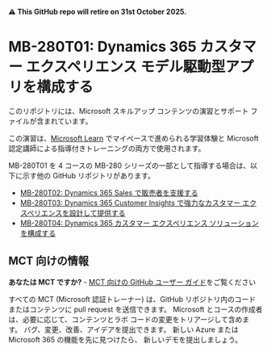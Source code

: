 **⚠️ This GitHub repo will retire on 31st October 2025.**

# MB-280T01: Dynamics 365 カスタマー エクスペリエンス モデル駆動型アプリを構成する

このリポジトリには、Microsoft スキルアップ コンテンツの演習とサポート ファイルが含まれています。

この演習は、[Microsoft Learn](https://learn.microsoft.com) でマイペースで進められる学習体験と Microsoft 認定講師による指導付きトレーニングの両方で使用されます。

MB-280T01 を 4 コースの MB-280 シリーズの一部として指導する場合は、以下に示す他の GitHub リポジトリがあります。
- [MB-280T02: Dynamics 365 Sales で販売者を支援する](https://github.com/MicrosoftLearning/MB-280T02-Empower-sellers-with-Dynamics-365-Sales-and-Microsoft-365-Copilot-for-Sales)
- [MB-280T03: Dynamics 365 Customer Insights で強力なカスタマー エクスペリエンスを設計して提供する](https://github.com/MicrosoftLearning/MB-280T03-Design-and-deliver-powerful-customer-experiences-with-Dynamics-365-Customer-Insights)
- [MB-280T04: Dynamics 365 カスタマー エクスペリエンス ソリューションを構成する](https://github.com/MicrosoftLearning/MB-280T04-Configure-a-Dynamics-365-customer-experience-solution)

## MCT 向けの情報

**あなたは MCT ですか?** - [MCT 向けの GitHub ユーザー ガイド](https://microsoftlearning.github.io/MCT-User-Guide/)をご覧ください

すべての MCT (Microsoft 認証トレーナー) は、GitHub リポジトリ内のコードまたはコンテンツに pull request を送信できます。 Microsoft とコースの作成者は、必要に応じて、コンテンツとラボ コードの変更をトリアージして含めます。 バグ、変更、改善、アイデアを提出できます。 新しい Azure または Microsoft 365 の機能を先に見つけたら、 新しいデモを提出しましょう。
